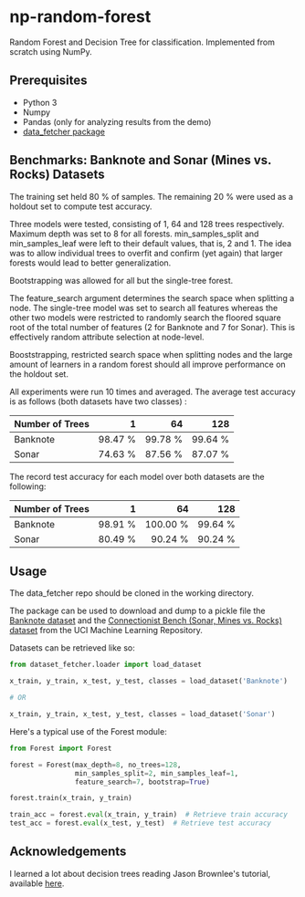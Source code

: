 # np-random-forest
Random Forest and Decision Tree for classification. Implemented from scratch using NumPy.

## Prerequisites

- Python 3
- Numpy
- Pandas (only for analyzing results from the demo)
- [data_fetcher package](https://github.com/sachaMorin/dataset_fetcher)

## Benchmarks: Banknote and Sonar (Mines vs. Rocks) Datasets
The training set held 80 % of samples. The remaining 20 % were used as a holdout set to compute test accuracy.

Three models were tested, consisting of 1, 64 and 128 trees respectively. Maximum depth was set to 8 for all forests.
min_samples_split and min_samples_leaf were left to their default values, that is, 2 and 1. The idea was to allow
individual trees to overfit and confirm (yet again) that larger forests would lead to better generalization.

Bootstrapping was allowed for all but the single-tree forest.

The feature_search argument determines the search space when splitting a node. The single-tree model was set 
to search all features whereas the other two models were restricted to randomly search the floored square root of the total number of 
features (2 for Banknote and 7 for Sonar). This is effectively random attribute selection at node-level.

Booststrapping, restricted search space when splitting nodes and the large amount of learners in a random forest should
all improve performance on the holdout set.

All experiments were run 10 times and averaged. The average test accuracy is as follows (both datasets have two classes) :

Number of Trees | 1 | 64 | 128
----------|-------:|---------:|---:
Banknote  |98.47 % |  99.78 % | 99.64 %
Sonar     |74.63 % |  87.56 % | 87.07 %

The record test accuracy for each model over both datasets are the following:

Number of Trees | 1 | 64 | 128
----------|-------:|---------:|---:                      
Banknote  |98.91 % |  100.00 % | 99.64 %
Sonar     |80.49 % |  90.24 % | 90.24 %
## Usage
The data_fetcher repo should be cloned in the working directory.

The package can be used to download and dump to a pickle file the [Banknote dataset](http://archive.ics.uci.edu/ml/machine-learning-databases/00266/) and the 
[Connectionist Bench (Sonar, Mines vs. Rocks) dataset](http://archive.ics.uci.edu/ml/datasets/connectionist+bench+(sonar,+mines+vs.+rocks))
from the UCI Machine Learning Repository.

Datasets can be retrieved like so:
```python
from dataset_fetcher.loader import load_dataset

x_train, y_train, x_test, y_test, classes = load_dataset('Banknote')

# OR

x_train, y_train, x_test, y_test, classes = load_dataset('Sonar')
```

Here's a typical use of the Forest module:
```python
from Forest import Forest

forest = Forest(max_depth=8, no_trees=128,
                min_samples_split=2, min_samples_leaf=1,
                feature_search=7, bootstrap=True)

forest.train(x_train, y_train)

train_acc = forest.eval(x_train, y_train)  # Retrieve train accuracy
test_acc = forest.eval(x_test, y_test)  # Retrieve test accuracy
```






## Acknowledgements
I learned a lot about decision trees reading Jason Brownlee's tutorial, available [here](https://github.com/adam-p/markdown-here/wiki/Markdown-Cheatsheet#links).

